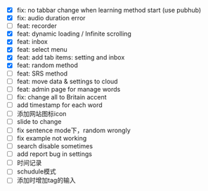 * [X] fix: no tabbar change when learning method start (use pubhub)
* [X] fix: audio duration error
* [ ] feat: recorder
* [X] feat: dynamic loading / Infinite scrolling
* [X] feat: inbox
* [X] feat: select menu
* [X] feat: add tab items: setting  and inbox
* [X] feat: random method
* [ ] feat: SRS method
* [ ] feat: move data & settings to cloud
* [ ] feat: admin page for manage words
* [ ] fix: change all to Britain accent
* [ ] add timestamp for each word
* [ ] 添加网站图标icon
* [ ] slide to change
* [ ] fix sentence mode下，random wrongly
* [ ] fix example not working
* [ ] search disable sometimes
* [ ] add report bug in settings
* [ ] 时间记录
* [ ] schudule模式
* [ ] 添加时增加tag的输入
